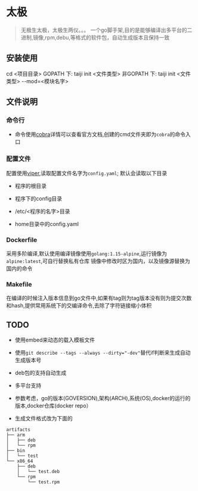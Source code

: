 # 太极

> 无极生太极，太极生两仪。。。
> 一个go脚手架,目的是能够编译出多平台的二进制,镜像,rpm,debu,等格式的软件包，自动生成版本且保持一致

## 安装使用

cd <项目目录>
GOPATH 下:
taiji init <文件类型>
非GOPATH 下:
taiji init <文件类型> --mod=<模块名字>

## 文件说明

### 命令行

* 命令使用[cobra](https://github.com/spf13/cobra)详情可以查看官方文档,创建的cmd文件夹即为`cobra`的命令入口

### 配置文件

配置使用[viper](https://github.com/spf13/viper),读取配置文件名字为`config.yaml`;
默认会读取以下目录

* 程序的根目录

* 程序下的config目录

* /etc/<程序的名字>目录

* home目录中的config.yaml

### Dockerfile

采用多阶编译,默认使用编译镜像使用`golang:1.15-alpine`,运行镜像为`alpine:latest`,可自行替换私有仓库
镜像中修改时区为国内，以及镜像源替换为国内的命令

### Makefile

在编译的时候注入版本信息到go文件中,如果有tag则为tag版本没有则为提交次数和hash,提供常用系统下的交编译命令,去除了字符链接缩小体积

## TODO

* 使用embed来动态的载入模板文件

* 使用`git describe --tags --always --dirty="-dev"`替代if判断来生成自动生成版本号

* deb包的支持自动生成

* 多平台支持

* 参数考虑，go的版本(GOVERSION),架构(ARCH),系统(OS),docker的运行的版本,docker仓库(docker repo）

* 生成文件格式改为下面的

```text
artifacts
├── arm
│   ├── deb
│   └── rpm
├── bin
│   └── test
└── x86_64
    ├── deb
    │   └── test.deb
    └── rpm
        └── test.rpm
```
